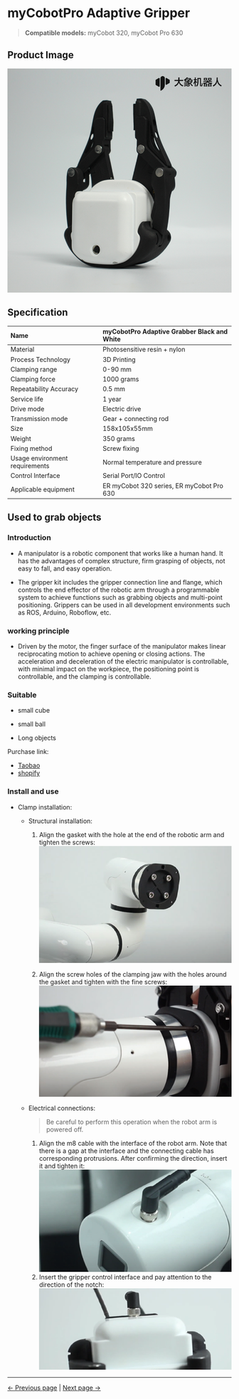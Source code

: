 # **myCobotPro Adaptive Gripper**

> **Compatible models:** myCobot 320, myCobot Pro 630

## Product Image

<img src="../../../resources/1-ProductIntroduction/1.4/1.4.1-Gripper/1-AdaptiveGripper/1.4.1自适应夹爪1.png" alt="img-1" width="800" height="auto" />


## Specification

| **Name** | **myCobotPro Adaptive Grabber Black and White** |
| :----------- | :----------------------------------- |
| Material | Photosensitive resin + nylon |
| Process Technology | 3D Printing |
| Clamping range | 0-90 mm |
| Clamping force | 1000 grams |
| Repeatability Accuracy | 0.5 mm |
| Service life | 1 year |
| Drive mode | Electric drive |
| Transmission mode | Gear + connecting rod |
| Size | 158x105x55mm |
| Weight | 350 grams |
| Fixing method | Screw fixing |
| Usage environment requirements | Normal temperature and pressure |
| Control Interface | Serial Port/IO Control |
| Applicable equipment | ER myCobot 320 series, ER myCobot Pro 630 |

## Used to grab objects

### Introduction

- A manipulator is a robotic component that works like a human hand. It has the advantages of complex structure, firm grasping of objects, not easy to fall, and easy operation.

- The gripper kit includes the gripper connection line and flange, which controls the end effector of the robotic arm through a programmable system to achieve functions such as grabbing objects and multi-point positioning. Grippers can be used in all development environments such as ROS, Arduino, Roboflow, etc.

### working principle

- Driven by the motor, the finger surface of the manipulator makes linear reciprocating motion to achieve opening or closing actions. The acceleration and deceleration of the electric manipulator is controllable, with minimal impact on the workpiece, the positioning point is controllable, and the clamping is controllable.

### Suitable

- small cube

- small ball

- Long objects

Purchase link:

- [Taobao](https://shop504055678.taobao.com)
- [shopify](https://shop.elephantrobotics.com/)

### Install and use

- Clamp installation:

   - Structural installation:

     1. Align the gasket with the hole at the end of the robotic arm and tighten the screws:
        ![](../../../resources/1-ProductIntroduction/1.4/1.4.1-Gripper/1-AdaptiveGripper/安装1.png)

     2. Align the screw holes of the clamping jaw with the holes around the gasket and tighten with the fine screws:
        ![](../../../resources/1-ProductIntroduction/1.4/1.4.1-Gripper/1-AdaptiveGripper/安装2.png)

   - Electrical connections:
     > Be careful to perform this operation when the robot arm is powered off.
     1. Align the m8 cable with the interface of the robot arm. Note that there is a gap at the interface and the connecting cable has corresponding protrusions. After confirming the direction, insert it and tighten it:
        ![](../../../resources/1-ProductIntroduction/1.4/1.4.1-Gripper/1-AdaptiveGripper/电气连接1.png)
     2. Insert the gripper control interface and pay attention to the direction of the notch:
        ![](../../../resources/1-ProductIntroduction/1.4/1.4.1-Gripper/1-AdaptiveGripper/电气连接2.png)





---

[← Previous page](../README.md) | [Next page →](./2-ElectricGripper.md)